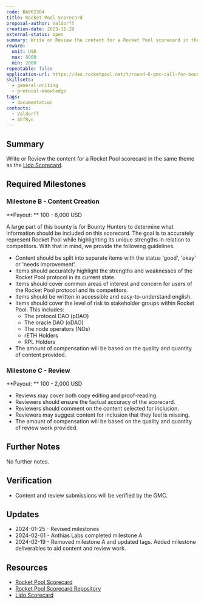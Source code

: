 ```yaml
---
code: BA062304
title: Rocket Pool Scorecard
proposal-author: Valdorff
creation-date: 2023-11-28
external-status: open
summary: Write or Review the content for a Rocket Pool scorecard in the same theme as the [Lido Scorecard](https://lido.fi/scorecard).
reward:
  unit: USD
  max: 8000
  min: 2000
repeatable: false
application-url: https://dao.rocketpool.net/t/round-6-gmc-call-for-bounty-applications-deadline-is-november-11/2263/5
skillsets:
  - general-writing
  - protocol-knowledge
tags: 
  - documentation
contacts:
  - Valdorff
  - ShfRyn
---
```


## Summary

Write or Review the content for a Rocket Pool scorecard in the same theme as the [Lido Scorecard](https://lido.fi/scorecard).

## Required Milestones

### Milestone B - Content Creation
**Payout: ** 100 - 6,000 USD

A large part of this bounty is for Bounty Hunters to determine what information should be included on this scorecard. The goal is to accurately represent Rocket Pool while highlighting its unique strengths in relation to competitors. With that in mind, we provide the following guidelines. 

* Content should be split into separate items with the status 'good', 'okay' or 'needs improvement'.
* Items should accurately highlight the strengths and weaknesses of the Rocket Pool protocol in its current state.
* Items should cover common areas of interest and concern for users of the Rocket Pool protocol and its competitors.
* Items should be written in accessible and easy-to-understand english.
* Items should cover the level of risk to stakeholder groups within Rocket Pool. This includes:
  * The protocol DAO (pDAO)
  * The oracle DAO (oDAO)
  * The node operators (NOs)
  * rETH Holders
  * RPL Holders
* The amount of compensation will be based on the quality and quantity of content provided.

### Milestone C - Review
**Payout: ** 100 - 2,000 USD

* Reviews may cover both copy editing and proof-reading. 
* Reviewers should ensure the factual accuracy of the scorecard.
* Reviewers should comment on the content selected for inclusion.
* Reviewers may suggest content for inclusion that they feel is missing.
* The amount of compensation will be based on the quality and quantity of review work provided.

## Further Notes
No further notes.

## Verification
* Content and review submissions will be verified by the GMC.

## Updates

* 2024-01-25 - Revised milestones
* 2024-02-01 - Anthias Labs completed milestone A
* 2024-02-19 - Removed milestone A and updated tags. Added milestone deliverables to aid content and review work.

## Resources
* [Rocket Pool Scorecard](https://rocketpool-scorecard.vercel.app/)
* [Rocket Pool Scorecard Repository](https://github.com/rocket-pool/RocketPool-Scorecard/) 
* [Lido Scorecard](https://lido.fi/scorecard)